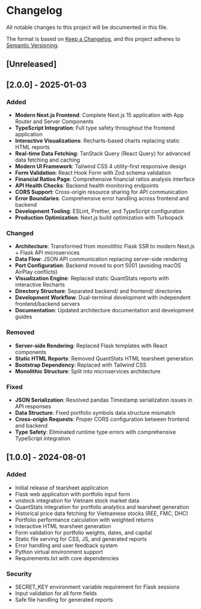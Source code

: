 # Changelog

All notable changes to this project will be documented in this file.

The format is based on [Keep a Changelog](https://keepachangelog.com/en/1.0.0/),
and this project adheres to [Semantic Versioning](https://semver.org/spec/v2.0.0.html).

## [Unreleased]

## [2.0.0] - 2025-01-03
### Added
- **Modern Next.js Frontend**: Complete Next.js 15 application with App Router and Server Components
- **TypeScript Integration**: Full type safety throughout the frontend application
- **Interactive Visualizations**: Recharts-based charts replacing static HTML reports
- **Real-time Data Fetching**: TanStack Query (React Query) for advanced data fetching and caching
- **Modern UI Framework**: Tailwind CSS 4 utility-first responsive design
- **Form Validation**: React Hook Form with Zod schema validation
- **Financial Ratios Page**: Comprehensive financial ratios analysis interface
- **API Health Checks**: Backend health monitoring endpoints
- **CORS Support**: Cross-origin resource sharing for API communication
- **Error Boundaries**: Comprehensive error handling across frontend and backend
- **Development Tooling**: ESLint, Prettier, and TypeScript configuration
- **Production Optimization**: Next.js build optimization with Turbopack

### Changed
- **Architecture**: Transformed from monolithic Flask SSR to modern Next.js + Flask API microservices
- **Data Flow**: JSON API communication replacing server-side rendering
- **Port Configuration**: Backend moved to port 5001 (avoiding macOS AirPlay conflicts)
- **Visualization Engine**: Replaced static QuantStats reports with interactive Recharts
- **Directory Structure**: Separated backend/ and frontend/ directories
- **Development Workflow**: Dual-terminal development with independent frontend/backend servers
- **Documentation**: Updated architecture documentation and development guides

### Removed
- **Server-side Rendering**: Replaced Flask templates with React components
- **Static HTML Reports**: Removed QuantStats HTML tearsheet generation
- **Bootstrap Dependency**: Replaced with Tailwind CSS
- **Monolithic Structure**: Split into microservices architecture

### Fixed
- **JSON Serialization**: Resolved pandas Timestamp serialization issues in API responses
- **Data Structure**: Fixed portfolio symbols data structure mismatch
- **Cross-origin Requests**: Proper CORS configuration between frontend and backend
- **Type Safety**: Eliminated runtime type errors with comprehensive TypeScript integration

## [1.0.0] - 2024-08-01
### Added
- Initial release of tearsheet application
- Flask web application with portfolio input form
- vnstock integration for Vietnam stock market data
- QuantStats integration for portfolio analytics and tearsheet generation
- Historical price data fetching for Vietnamese stocks (REE, FMC, DHC)
- Portfolio performance calculation with weighted returns
- Interactive HTML tearsheet generation
- Form validation for portfolio weights, dates, and capital
- Static file serving for CSS, JS, and generated reports
- Error handling and user feedback system
- Python virtual environment support
- Requirements.txt with core dependencies

### Security
- SECRET_KEY environment variable requirement for Flask sessions
- Input validation for all form fields
- Safe file handling for generated reports